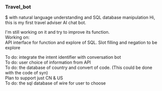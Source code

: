 ### Travel_bot   
$ with natural language understanding and SQL database manipulation
Hi, this is my first travel adviser AI chat bot. 
  
   
I'm still working on it and try to improve its function.  
Working on:  
API interface for function and explore of SQL. Slot filling and negation to be explore

 To do: integrate the intent identifier with conversation bot  
 To do: user choice of information from API  
 To do: the database of country and convert of code.  (This could be done with the code of syn)  
 Plan to support just CN & US  
 To do: the sql database of wire for user to choose 

 